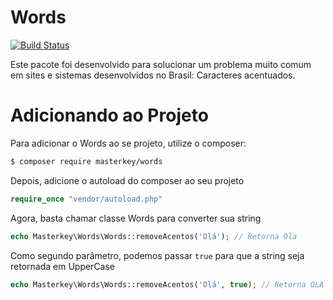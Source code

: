 Words
=====

[![Build Status](https://travis-ci.org/MasterkeyInformatica/Words.svg?branch=master)](https://travis-ci.org/MasterkeyInformatica/Words)

Este pacote foi desenvolvido para solucionar um problema muito comum
em sites e sistemas desenvolvidos no Brasil: Caracteres acentuados.

Adicionando ao Projeto
======================

Para adicionar o Words ao se projeto, utilize o composer:

```sh
$ composer require masterkey/words
```

Depois, adicione o autoload do composer ao seu projeto

```php
require_once "vendor/autoload.php"
```

Agora, basta chamar classe Words para converter sua string

```php
echo Masterkey\Words\Words::removeAcentos('Olá'); // Retorna Ola
```

Como segundo parâmetro, podemos passar `true` para que a string
seja retornada em UpperCase

```php
echo Masterkey\Words\Words::removeAcentos('Olá', true); // Retorna OLA
```
